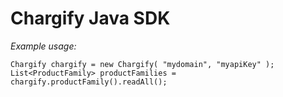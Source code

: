 # Chargify Java SDK
*Example usage:*
```
Chargify chargify = new Chargify( "mydomain", "myapiKey" );
List<ProductFamily> productFamilies = chargify.productFamily().readAll();
```
